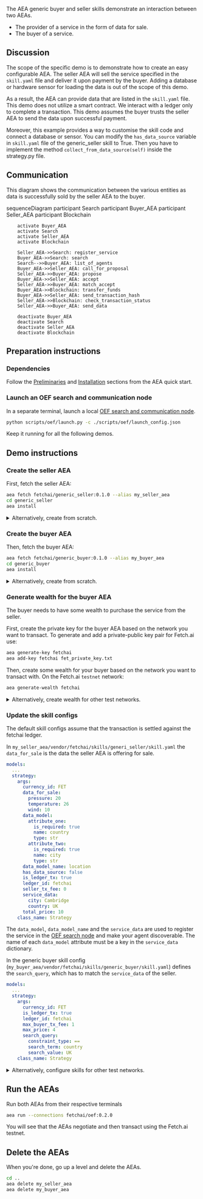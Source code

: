 The AEA generic buyer and seller skills demonstrate an interaction between two AEAs.

* The provider of a service in the form of data for sale.
* The buyer of a service.

## Discussion

The scope of the specific demo is to demonstrate how to create an easy configurable AEA. The seller AEA will sell the service specified in the `skill.yaml` file and deliver it upon payment by the buyer. Adding a database or hardware sensor for loading the data is out of the scope of this demo.

As a result, the AEA can provide data that are listed in the `skill.yaml` file. This demo does not utilize a smart contract. We interact with a ledger only to complete a transaction. This demo assumes the buyer
trusts the seller AEA to send the data upon successful payment.

Moreover, this example provides a way to customise the skill code and connect a database or sensor. You can modify the `has_data_source` variable in `skill.yaml` file of the generic_seller skill to True. Then you have to implement the method `collect_from_data_source(self)` inside the strategy.py file.

## Communication

This diagram shows the communication between the various entities as data is successfully sold by the seller AEA to the buyer. 

<div class="mermaid">
    sequenceDiagram
        participant Search
        participant Buyer_AEA
        participant Seller_AEA
        participant Blockchain
    
        activate Buyer_AEA
        activate Search
        activate Seller_AEA
        activate Blockchain
        
        Seller_AEA->>Search: register_service
        Buyer_AEA->>Search: search
        Search-->>Buyer_AEA: list_of_agents
        Buyer_AEA->>Seller_AEA: call_for_proposal
        Seller_AEA->>Buyer_AEA: propose
        Buyer_AEA->>Seller_AEA: accept
        Seller_AEA->>Buyer_AEA: match_accept
        Buyer_AEA->>Blockchain: transfer_funds
        Buyer_AEA->>Seller_AEA: send_transaction_hash
        Seller_AEA->>Blockchain: check_transaction_status
        Seller_AEA->>Buyer_AEA: send_data
        
        deactivate Buyer_AEA
        deactivate Search
        deactivate Seller_AEA
        deactivate Blockchain
       
</div>

## Preparation instructions
 
### Dependencies

Follow the <a href="../quickstart/#preliminaries">Preliminaries</a> and <a href="../quickstart/#installation">Installation</a> sections from the AEA quick start.

### Launch an OEF search and communication node
In a separate terminal, launch a local [OEF search and communication node](../oef-ledger).
``` bash
python scripts/oef/launch.py -c ./scripts/oef/launch_config.json
```

Keep it running for all the following demos.

## Demo instructions

### Create the seller AEA

First, fetch the seller AEA:
``` bash
aea fetch fetchai/generic_seller:0.1.0 --alias my_seller_aea
cd generic_seller
aea install
```

<details><summary>Alternatively, create from scratch.</summary>
<p>

The following steps create the seller from scratch:
``` bash
aea create my_seller_aea
cd my_seller_aea
aea add connection fetchai/oef:0.2.0
aea add skill fetchai/generic_seller:0.4.0
aea install
aea config set agent.default_connection fetchai/oef:0.2.0
```

In `my_seller_aea/aea-config.yaml` replace `ledger_apis: {}` with the following based on the network you want to connect. To connect to Fetchai:
``` yaml
ledger_apis:
  fetchai:
    network: testnet
```

</p>
</details>

### Create the buyer AEA

Then, fetch the buyer AEA:
``` bash
aea fetch fetchai/generic_buyer:0.1.0 --alias my_buyer_aea
cd generic_buyer
aea install
```

<details><summary>Alternatively, create from scratch.</summary>
<p>

The following steps create the buyer from scratch:
``` bash
aea create my_buyer_aea
cd my_buyer_aea
aea add connection fetchai/oef:0.2.0
aea add skill fetchai/generic_buyer:0.3.0
aea install
aea config set agent.default_connection fetchai/oef:0.2.0
```

In `my_buyer_aea/aea-config.yaml` replace `ledger_apis: {}` with the following based on the network you want to connect. To connect to Fetchai:
``` yaml
ledger_apis:
  fetchai:
    network: testnet
```

</p>
</details>


### Generate wealth for the buyer AEA

The buyer needs to have some wealth to purchase the service from the seller.

First, create the private key for the buyer AEA based on the network you want to transact. To generate and add a private-public key pair for Fetch.ai use:
``` bash
aea generate-key fetchai
aea add-key fetchai fet_private_key.txt
```

Then, create some wealth for your buyer based on the network you want to transact with. On the Fetch.ai `testnet` network:
``` bash
aea generate-wealth fetchai
```

<details><summary>Alternatively, create wealth for other test networks.</summary>
<p>

<strong>Ledger Config:</strong>
<br>

In `my_buyer_aea/aea-config.yaml` and `my_seller_aea/aea-config.yaml` replace `ledger_apis: {}` with the following based on the network you want to connect.

To connect to Ethereum:
``` yaml
ledger_apis:
  ethereum:
    address: https://ropsten.infura.io/v3/f00f7b3ba0e848ddbdc8941c527447fe
    chain_id: 3
    gas_price: 50
```

Alternatively, to connect to Cosmos:
``` yaml
ledger_apis:
  cosmos:
    address: http://aea-testnet.sandbox.fetch-ai.com:1317
```

<strong>Wealth:</strong>
<br>

To generate and add a private-public key pair for Ethereum use:
``` bash
aea generate-key ethereum
aea add-key ethereum eth_private_key.txt
```

On the Ethereum `ropsten` network.
``` bash
aea generate-wealth ethereum
```

Alternatively, to generate and add a private-public key pair for Cosmos use:
``` bash
aea generate-key cosmos
aea add-key cosmos cosmos_private_key.txt
```

On the Cosmos `testnet` network.
``` bash
aea generate-wealth cosmos
```

</p>
</details>


### Update the skill configs

The default skill configs assume that the transaction is settled against the fetchai ledger.

In `my_seller_aea/vendor/fetchai/skills/generi_seller/skill.yaml` the `data_for_sale` is the data the seller AEA is offering for sale.
``` yaml
models:
  ...
  strategy:
    args:
      currency_id: FET
      data_for_sale:
        pressure: 20
        temperature: 26
        wind: 10
      data_model:
        attribute_one:
          is_required: true
          name: country
          type: str
        attribute_two:
          is_required: true
          name: city
          type: str
      data_model_name: location
      has_data_source: false
      is_ledger_tx: true
      ledger_id: fetchai
      seller_tx_fee: 0
      service_data:
        city: Cambridge
        country: UK
      total_price: 10
    class_name: Strategy 
```
The `data_model`, `data_model_name` and the `service_data` are used to register the service in the [OEF search node](../oef-ledger) and make your agent discoverable. The name of each `data_model` attribute must be a key in the `service_data` dictionary.

In the generic buyer skill config (`my_buyer_aea/vendor/fetchai/skills/generic_buyer/skill.yaml`) defines the `search_query`, which has to match the `service_data` of the seller.

``` yaml
models:
  ...
  strategy:
    args:
      currency_id: FET
      is_ledger_tx: true
      ledger_id: fetchai
      max_buyer_tx_fee: 1
      max_price: 4
      search_query:
        constraint_type: ==
        search_term: country
        search_value: UK
    class_name: Strategy
```

<details><summary>Alternatively, configure skills for other test networks.</summary>
<p>

<strong>Seller:</strong>
<br>
Ensure you are in the seller project directory.

For ethereum, update the skill config of the seller via the `aea config get/set` command like so:
``` bash
aea config set vendor.fetchai.skills.generic_seller.models.strategy.args.currency_id ETH
aea config set vendor.fetchai.skills.generic_seller.models.strategy.args.ledger_id ethereum
```

Or for cosmos, like so:
``` bash
aea config set vendor.fetchai.skills.generic_seller.models.strategy.args.currency_id ATOM
aea config set vendor.fetchai.skills.generic_seller.models.strategy.args.ledger_id cosmos
```

This updates the generic seller skill config (`my_seller_aea/vendor/fetchai/skills/generic_seller/skill.yaml`).


<strong>Buyer:</strong>
<br>
Ensure you are in the buyer project directory.

For ethereum, update the skill config of the buyer via the `aea config get/set` command like so:
``` bash
aea config set vendor.fetchai.skills.generic_buyer.models.strategy.args.currency_id ETH
aea config set vendor.fetchai.skills.generic_buyer.models.strategy.args.ledger_id ethereum
```

Or for cosmos, like so:
``` bash
aea config set vendor.fetchai.skills.generic_buyer.models.strategy.args.currency_id ATOM
aea config set vendor.fetchai.skills.generic_buyer.models.strategy.args.ledger_id cosmos
```

This updates the buyer skill config (`my_buyer_aea/vendor/fetchai/skills/generic_buyer/skill.yaml`).

</p>
</details>

## Run the AEAs

Run both AEAs from their respective terminals

``` bash
aea run --connections fetchai/oef:0.2.0
```
You will see that the AEAs negotiate and then transact using the Fetch.ai testnet.

## Delete the AEAs
When you're done, go up a level and delete the AEAs.
``` bash 
cd ..
aea delete my_seller_aea
aea delete my_buyer_aea
```
